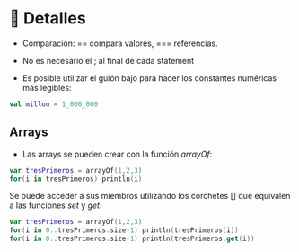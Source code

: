# :microscope: Detalles

* Comparación: == compara valores, === referencias.

* No es necesario el ; al final de cada statement

* Es posible utilizar el guión bajo para hacer los constantes numéricas más legibles:

```kotlin
val millon = 1_000_000
```

## Arrays

* Las arrays se pueden crear con la función _arrayOf_:

```kotlin
var tresPrimeros = arrayOf(1,2,3)
for(i in tresPrimeros) println(i)
```

Se puede acceder a sus miembros utilizando los corchetes [] que equivalen a las funciones _set_ y _get_:

```kotlin
var tresPrimeros = arrayOf(1,2,3)
for(i in 0..tresPrimeros.size-1) println(tresPrimeros[i])
for(i in 0..tresPrimeros.size-1) println(tresPrimeros.get(i))
```